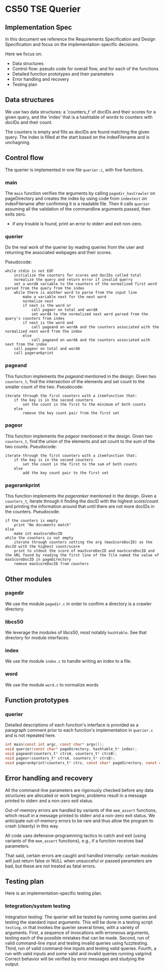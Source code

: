 # CS50 TSE Querier
## Implementation Spec

In this document we reference the Requirements Specification and Design Specification and focus on the implementation-specific decisions.

Here we focus on:

-  Data structures
-  Control flow: pseudo code for overall flow, and for each of the functions
-  Detailed function prototypes and their parameters
-  Error handling and recovery
-  Testing plan

## Data structures 

We use two data structures: a 'counters_t' of docIDs and their scores for a given query, and the 'index' that is a hashtable of words to counters with docIDs and their count.

The counters is empty and fills as docIDs are found matching the given query.
The index is filled at the start based on the indexFilename and is unchagning.

## Control flow

The querier is implemented in one file `querier.c`, with five functions.

### main

The `main` function verifies the arguments by calling `pagedir_hasCrawler` on pageDirectory and creates the index by using code from `indextest` on indexFilename after confirming it is a readable file. Then it calls `querier` assuming all the validation of the commandline arguments passed, then exits zero.
* if any trouble is found, print an error to stderr and exit non-zero.

### querier

Do the real work of the querier by reading queries from the user and returning the associated webpages and their scores.

Pseudocode:

    while stdin is not EOF
        initialize the counters for scores and docIDs called total
        normalize the query and return error if invalid querry
        set a wordA variable to the counters of the normalized first word parsed from the query from the index
        while there is another word to parse from the input line
            make a variable next for the next word
            normalize next
            if next is the word or
                call pageor on total and wordA
                set wordA to the normalized next word parsed from the query's counters from index
            if next is the word and 
                call pageand on wordA and the counters associated with the normalized next word from the index
            else
                call pageand on wordA and the counters associated with next from the index
        call pageor on total and wordA
        call pagerankprint


### pageand

This function implements the *pageand* mentioned in the design.
Given two `counters_t`, find the intersection of the elements and set count to the smaller count of the two.
Pseudocode:

	iterate through the first counters with a itemfunction that:
        if the key is in the second counters
            set the count in the first to the minimum of both counts
        else
            remove the key count pair from the first set


### pageor

This function implements the *pageor* mentioned in the design.
Given two `counters_t`, find the union of the elements and set count to the sum of the two counts.
Pseudocode:

	iterate through the first counters with a itemfunction that:
        if the key is in the second counters
            set the count in the first to the sum of both counts
        else
            add the key count pair to the first set



### pagerankprint

This function implements the *pageranker* mentioned in the design.
Given a `counters_t`, iterate through it finding the docID with the highest score/count and printing the information around that until there are not more docIDs in the counters.
Pseudocode:

	if the counters is empty
        print "No documents match"
    else
        make int maxScoreDocID
    while the counters is not empty
        iterate through counters setting the arg (maxScoreDocID) as the docID with the highest count/score
        print to stdout the score of maxScoreDocID and maxScoreDocID and the URL found by reading the first line of the file named the value of maxScoreDocID in pageDirectory
        remove maxScoreDocID from counters
    


## Other modules

### pagedir

We use the module `pagedir.c` in order to confirm a directory is a crawler directory.

### libcs50

We leverage the modules of libcs50, most notably `hashtable`.
See that directory for module interfaces.

### index

We use the module `index.c` to handle writing an index to a file.

### word

We use the module `word.c` to normalize words

## Function prototypes

### querier

Detailed descriptions of each function's interface is provided as a paragraph comment prior to each function's implementation in `querier.c` and is not repeated here.

```c
int main(const int argc, const char* argv[]);
void querier(const char* pageDirectory, hashtable_t* index);
void pageand(counters_t* ctrsA, counters_t* ctrsB);
void pageor(counters_t* ctrsA, counters_t* ctrsB);
void pagerankprint(counters_t* ctrs, const char* pageDirectory, const char* indexFilename);
```


## Error handling and recovery

All the command-line parameters are rigorously checked before any data structures are allocated or work begins; problems result in a message printed to stderr and a non-zero exit status.

Out-of-memory errors are handled by variants of the `mem_assert` functions, which result in a message printed to stderr and a non-zero exit status.
We anticipate out-of-memory errors to be rare and thus allow the program to crash (cleanly) in this way.

All code uses defensive-programming tactics to catch and exit (using variants of the `mem_assert` functions), e.g., if a function receives bad parameters.

That said, certain errors are caught and handled internally: certain modules will just return false or NULL when unsucceful or passed perameters are bad, but these are not treated as fatal errors.

## Testing plan

Here is an implementation-specific testing plan.

### Integration/system testing

Integration testing: The querier will be tested by running some queries and testing the standard input arguments. This will be done in a testing script `testing.sh` that invokes the querier several times, with a variety of arguments.
First, a sequence of invocations with erroneous arguments, testing each of the possible mistakes that can be made.
Second, run of valid command-line input and testing invalid queries using fuzztesting.
Third, run of valid command-line inputs and testing valid queries.
Fourth, a run with valid inputs and some valid and invalid queries running valgrind.
Correct behavior will be verified by error messages and studying the output.